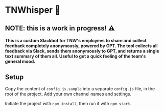 # TNWhisper 🤖

## NOTE: this is a work in progress! ⚠️

#### This is a custom Slackbot for TNW's employees to share and collect feedback completely anonymously, powered by GPT. The tool collects all feedback via Slack, sends them anonymously to GPT, and returns a single text summary of them all. Useful to get a quick feeling of the team's general mood.

## Setup
Copy the content of `config.js.sample` into a separate `config.js` file, in the root of the project. Add your own channel names and settings.

Initiate the project with `npm install`, then run it with `npm start`. 
